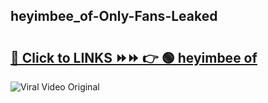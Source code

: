 
 ## heyimbee_of-Only-Fans-Leaked

# <h2><a href="https://clipsfans.com/heyimbee_of&ref=git">🔗 Click to LINKS ⏩⏩ 👉 🟢 heyimbee of </a></h2>

<a href="https://clipsfans.com/heyimbee_of&ref=git" rel="nofollow" data-target="animated-image.originalLink"><img src="https://i.ibb.co.com/xMMVF88/686577567.gif" alt="Viral Video Original" style="max-width: 100%; display: inline-block;" data-target="animated-image.originalImage"></a>
